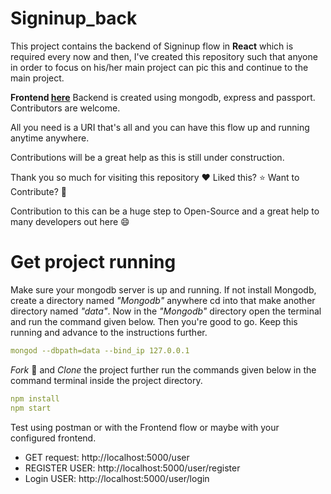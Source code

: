 # Signinup_back
This project contains the backend of Signinup flow in **React** which is required every now and then, I've created this repository such that anyone in order to focus on his/her main project can pic this and continue to the main project.

**Frontend [here](https://github.com/abhinavsri360/React-Signin-Signup_flow)** Backend is created using mongodb, express and passport. Contributors are welcome.

All you need is a URI that's all and you can have this flow up and running anytime anywhere.

Contributions will be a great help as this is still under construction.

Thank you so much for visiting this repository :heart: Liked this? :star: Want to Contribute? :fork_and_knife:

Contribution to this can be a huge step to Open-Source and a great help to many developers out here :smile:

# Get project running

Make sure your mongodb server is up and running. If not install Mongodb, create a directory named _"Mongodb"_ anywhere cd into that make another directory named _"data"_. Now in the _"Mongodb"_ directory open the terminal and run the command given below. Then you're good to go. Keep this running and advance to the instructions further.
```yaml
mongod --dbpath=data --bind_ip 127.0.0.1
```

_Fork_ :fork_and_knife: and _Clone_ the project further run the commands given below in the command terminal inside the project directory.

```yaml
npm install
npm start
```

Test using postman or with the Frontend flow or maybe with your configured frontend.
- GET request: http://localhost:5000/user
- REGISTER USER: http://localhost:5000/user/register
- Login USER: http://localhost:5000/user/login
